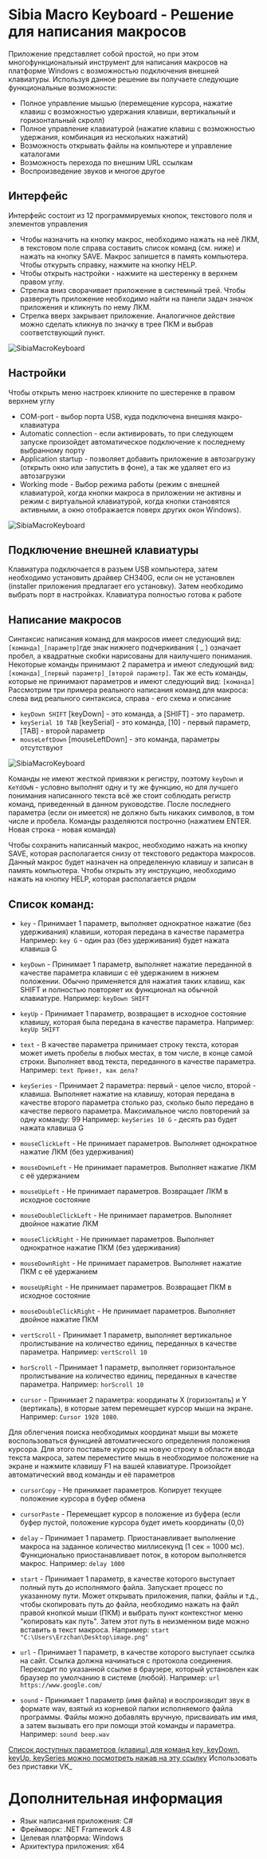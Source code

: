 Sibia Macro Keyboard - Решение для написания макросов
============================================================================
Приложение представляет собой простой, но при этом многофункциональный инструмент для написания макросов на платформе Windows с возможностью подключения внешней клавиатуры. Используя данное решение вы получаете следующие функциональные возможности: 
- Полное управление мышью (перемещение курсора, нажатие клавиш с возможностью удержания клавиши, вертикальный и горизонтальный скролл)
- Полное управление клавиатурой (нажатие клавиш с возможностью удержания, комбинация из нескольких нажатий)
- Возможность открывать файлы на компьютере и управление каталогами
- Возможность перехода по внешним URL ссылкам
- Воспроизведение звуков и многое другое

Интерфейс
------

Интерфейс состоит из 12 программируемых кнопок, текстового поля и элементов управления
- Чтобы назначить на кнопку макрос, необходимо нажать на неё ЛКМ, в текстовом поле справа составить список команд (см. ниже) и нажать на кнопку SAVE. Макрос запишется в память компьютера. Чтобы откурыть справку, нажмите на кнопку HELP.
- Чтобы открыть настройки - нажмите на шестеренку в верхнем правом углу.
- Стрелка вниз сворачивает приложение в системный трей. Чтобы развернуть приложение необходимо найти на панели задач значок приложения и кликнуть по нему ЛКМ.
- Стрелка вверх закрывает приложение. Аналогичное действие можно сделать кликнув по значку в трее ПКМ и выбрав соответствующий пункт.
<img alt="SibiaMacroKeyboard" src="./Images/app.png"> 

Настройки
-------------
Чтобы открыть меню настроек кликните по шестеренке в правом верхнем углу
- COM-port - выбор порта USB, куда подключена внешняя макро-клавиатура
- Automatic сonnection - если активировать, то при следующем запуске произойдет автоматическое подключение к последнему выбранному порту
- Application startup - позволяет добавить приложение в автозагрузку (открыть окно или запустить в фоне), а так же удаляет его из автозагрузки
- Working mode - Выбор режима работы (режим с внешней клавиатурой, когда кнопки макроса в приложении не активны и режим с виртуальной клавиатурой, когда кнопки становятся активными, а окно отображается поверх других окон Windows).
<img alt="SibiaMacroKeyboard" src="./Images/appSet.png"> 

Подключение внешней клавиатуры
-------------
Клавиатура подключается в разъем USB компьютера, затем необходимо установить драйвер CH340G, если он не установлен (installer приложения предлагает его установку). Затем необходимо выбрать порт в настройках. Клавиатура полностью готова к работе

Написание макросов
-------------
Синтаксис написания команд для макросов имеет следующий вид: ```[команда]_[параметр]```где знак нижнего подчеркивания ( _ ) означает пробел, 
а квадратные скобки нарисованы для наилучшего понимания. Некоторые команды принимают 2 параметра и имеют следующий вид: 
```[команда]_[первый параметр]_[второй параметр]```. Так же есть команды, которые не принимают параметров и имеют следующий вид: ```[команда]```
Рассмотрим три примера реального написания команд для макроса: слева вид реального синтаксиса, справа - его схема и описание

- `keyDown SHIFT`                 [keyDown] - это команда, а [SHIFT] - это параметр.
- `keySerial 10 TAB`             [keySerial] - это команда, [10] - первый параметр, [TAB] - второй параметр
- `mouseLeftDown`                 [mouseLeftDown] - это команда, параметры отсутствуют

<img alt="SibiaMacroKeyboard" src="./Images/appMac1.png"> 

Команды не имеют жесткой привязки к регистру, поэтому `keyDown` и `KeYdOwN` - условно выполнят одну и ту же функцию, но для лучшего понимания написанного
текста всё же стоит соблюдать регистр команд, приведенный в данном руководстве. После последнего параметра (если он имеется) не должно быть никаких символов, 
в том числе и пробела. Команды разделяются построчно (нажатием ENTER. Новая строка - новая команда)

Чтобы сохранить написанный макрос, необходимо нажать на кнопку SAVE, которая располагается снизу от текстового редактора макросов. Данный макрос будет
назначен на определенную клавишу  и записан в память компьютера. Чтобы открыть эту инструкцию, необходимо нажать на кнопку HELP, которая располагается рядом


Список команд:
------------
- `key` -       Принимает 1 параметр, выполняет однократное нажатие (без удерживания) клавиши, которая передана в качестве параметра 
            Например: `key G` - один раз (без удерживания) будет нажата клавиша G

- `keyDown` -   Принимает 1 параметр, выполняет нажатие переданной в качестве параметра клавиши с её удержанием в нижнем положении. Обычно применяется для
            нажатия таких клавиш, как SHIFT и полностью повторяет их функционал на обычной клавиатуре. Например: `keyDown SHIFT`

- `keyUp` -     Принимает 1 параметр, возвращает в исходное состояние клавишу, которая была передана в качестве параметра. Например: `keyUp SHIFT`

- `text` -      В качестве параметра принимает строку текста, которая может иметь пробелы в любых местах, в том числе, в конце самой строки. Выполняет
            ввод текста, переданного в качестве параметра. Например: `text Привет, как дела?`

- `keySeries` - Принимает 2 параметра: первый - целое число, второй - клавиша. Выполняет нажатие на клавишу, которая передана в качестве второго параметра 
 		столько раз, сколько было передано в качестве первого параметра. Максимальное число повторений за одну команду: 99
 	      Например: `keySeries 10 G` - десять раз будет нажата клавиша G

- `mouseClickLeft` -         Не принимает параметров. Выполняет однократное нажатие ЛКМ (без удерживания)

- `mouseDownLeft` -          Не принимает параметров. Выполняет нажатие ЛКМ с её удержанием

- `mouseUpLeft` -            Не принимает параметров. Возвращает ЛКМ в исходное состояние

- `mouseDoubleClickLeft` -   Не принимает параметров. Выполняет двойное нажатие ЛКМ

- `mouseClickRight` -        Не принимает параметров. Выполняет однократное нажатие ПКМ (без удерживания)

- `mouseDownRight` -         Не принимает параметров. Выполняет нажатие ПКМ с её удержанием

- `mouseUpRight` -           Не принимает параметров. Возвращает ПКМ в исходное состояние

- `mouseDoubleClickRight` -  Не принимает параметров. Выполняет двойное нажатие ПКМ

- `vertScroll` -    Принимает 1 параметр, выполняет вертикальное пролистывание на количество единиц, переданных в качестве параметра. Например: `vertScroll 10`

- `horScroll` -     Принимает 1 параметр, выполняет горизонтальное пролистывание на количество единиц, переданных в качестве параметра. Например: `horScroll 10`

- `cursor` -        Принимает 2 параметра: координаты X (горизонталь) и Y (вертикаль), в которые затем перемещает курсор мыши на экране. 
                Например: `Cursor 1920 1080`.
                
Для облегчения поиска необходимых координат мыши вы можете воспользоваться функцией автоматического определения положения курсора. Для этого поставьте курсор на новую строку в области ввода текста макроса, затем переместите мышь в необходимое положение на экране и нажмите клавишу F1 на вашей клавиатуре. Произойдет автоматический ввод команды и её параметров

- `cursorCopy` - Не принимает параметров. Копирует текущее положение курсора в буфер обмена

- `cursorPaste` - Перемещает курсор в положение из буфера (если буфер пустой, положение курсора будет иметь координаты {0,0}

- `delay` -    Принимает 1 параметр. Приостанавливает выполнение макроса на заданное количество миллисекунд (1 сек = 1000 мс). Функционально приостанавливает
           поток, в котором выполняется макрос. Например: `delay 1000`

- `start` -    Принимает 1 параметр, в качестве которого выступает полный путь до исполнямого файла. Запускает процесс по указанному пути. Может открывать 
	     приложения, папки, файлы и т.д., чтобы скопировать путь до файла, необходимо нажать на файл правой кнопкой мыши (ПКМ) и выбрать пункт контекстног
	     меню "копировать как путь". Затем этот путь в неизменном виде можно вставить в текст макроса. 
	     Например: `start "C:\Users\Erzchan\Desktop\image.png"`

- `url` -      Принимает 1 параметр, в качестве которого выступает ссылка на сайт. Ссылка должна начинаться с протокола соединения. Переходит по указанной ссылке
	     в браузере, который установлен как браузер по умолчанию в системе (любой). Например: `url https://www.google.com/`

- `sound` -    Принимает 1 параметр (имя файла) и воспроизводит звук в формате wav, взятый из корневой папки исполняемого файла программы. Файлы можно добавлять
	     вручную, присваивать им имя, а затем вызывать его при помощи этой команды и параметра. 
	     Например: `sound beep.wav`
	     
	    
[Список доступных параметров (клавиш) для команд key, keyDown, keyUp, keySeries можно посмотреть нажав на эту ссылку](https://learn.microsoft.com/en-us/windows/win32/inputdev/virtual-key-codes) Использовать без приставки VK_

Дополнительная информация
============
- Язык написания приложения: C#
- Фреймворк: .NET Framework 4.8
- Целевая платформа: Windows
- Архитектура приложения: x64
